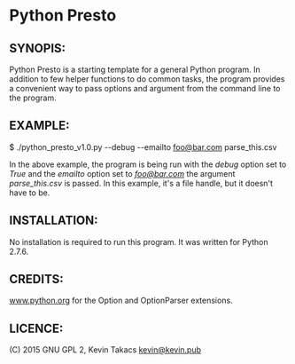 # Python Presto

## SYNOPIS:

Python Presto is a starting template for a general Python program.  In addition
to few helper functions to do common tasks, the program provides a convenient
way to pass options and argument from the command line to the program.

## EXAMPLE:

$ ./python_presto_v1.0.py --debug --emailto foo@bar.com parse_this.csv

In the above example, the program is being run with the *debug* option set to
*True* and the *emailto* option set to *foo@bar.com* the argument
*parse_this.csv* is passed. In this example, it's a file handle, but it doesn't
have to be.


## INSTALLATION:

No installation is required to run this program.  It was written for Python
2.7.6.


## CREDITS: 
www.python.org for the Option and OptionParser extensions.


## LICENCE: 
(C) 2015 GNU GPL 2, Kevin Takacs <kevin@kevin.pub>
